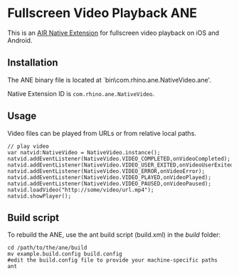 Fullscreen Video Playback ANE
=============================

This is an [AIR Native Extension](http://www.adobe.com/devnet/air/native-extensions-for-air.html) for fullscreen video playback on iOS and Android.


Installation
---------

The ANE binary file is located at `bin\com.rhino.ane.NativeVideo.ane'.

Native Extension ID is `com.rhino.ane.NativeVideo`.


Usage
---------

Video files can be played from URLs or from relative local paths.

    // play video
    var natvid:NativeVideo = NativeVideo.instance();
    natvid.addEventListener(NativeVideo.VIDEO_COMPLETED,onVideoCompleted);
    natvid.addEventListener(NativeVideo.VIDEO_USER_EXITED,onVideoUserExited);
    natvid.addEventListener(NativeVideo.VIDEO_ERROR,onVideoError);
    natvid.addEventListener(NativeVideo.VIDEO_PLAYED,onVideoPlayed);
    natvid.addEventListener(NativeVideo.VIDEO_PAUSED,onVideoPaused);
    natvid.loadVideo("http://some/video/url.mp4");
    natvid.showPlayer();


Build script
---------

To rebuild the ANE, use the ant build script (build.xml) in the *build* folder:

    cd /path/to/the/ane/build
    mv example.build.config build.config
    #edit the build.config file to provide your machine-specific paths
    ant
